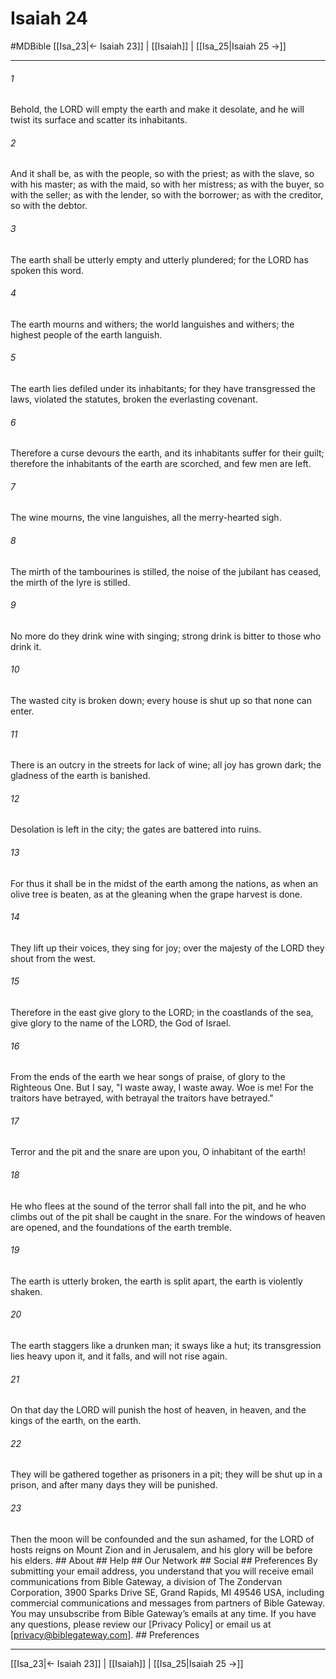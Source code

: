 # Isaiah 24
#MDBible
[[Isa_23|← Isaiah 23]] | [[Isaiah]] | [[Isa_25|Isaiah 25 →]]

***


###### 1 
Behold, the LORD will empty the earth and make it desolate, and he will twist its surface and scatter its inhabitants. 

###### 2 
And it shall be, as with the people, so with the priest; as with the slave, so with his master; as with the maid, so with her mistress; as with the buyer, so with the seller; as with the lender, so with the borrower; as with the creditor, so with the debtor. 

###### 3 
The earth shall be utterly empty and utterly plundered; for the LORD has spoken this word. 

###### 4 
The earth mourns and withers; the world languishes and withers; the highest people of the earth languish. 

###### 5 
The earth lies defiled under its inhabitants; for they have transgressed the laws, violated the statutes, broken the everlasting covenant. 

###### 6 
Therefore a curse devours the earth, and its inhabitants suffer for their guilt; therefore the inhabitants of the earth are scorched, and few men are left. 

###### 7 
The wine mourns, the vine languishes, all the merry-hearted sigh. 

###### 8 
The mirth of the tambourines is stilled, the noise of the jubilant has ceased, the mirth of the lyre is stilled. 

###### 9 
No more do they drink wine with singing; strong drink is bitter to those who drink it. 

###### 10 
The wasted city is broken down; every house is shut up so that none can enter. 

###### 11 
There is an outcry in the streets for lack of wine; all joy has grown dark; the gladness of the earth is banished. 

###### 12 
Desolation is left in the city; the gates are battered into ruins. 

###### 13 
For thus it shall be in the midst of the earth among the nations, as when an olive tree is beaten, as at the gleaning when the grape harvest is done. 

###### 14 
They lift up their voices, they sing for joy; over the majesty of the LORD they shout from the west. 

###### 15 
Therefore in the east give glory to the LORD; in the coastlands of the sea, give glory to the name of the LORD, the God of Israel. 

###### 16 
From the ends of the earth we hear songs of praise, of glory to the Righteous One. But I say, "I waste away, I waste away. Woe is me! For the traitors have betrayed, with betrayal the traitors have betrayed." 

###### 17 
Terror and the pit and the snare are upon you, O inhabitant of the earth! 

###### 18 
He who flees at the sound of the terror shall fall into the pit, and he who climbs out of the pit shall be caught in the snare. For the windows of heaven are opened, and the foundations of the earth tremble. 

###### 19 
The earth is utterly broken, the earth is split apart, the earth is violently shaken. 

###### 20 
The earth staggers like a drunken man; it sways like a hut; its transgression lies heavy upon it, and it falls, and will not rise again. 

###### 21 
On that day the LORD will punish the host of heaven, in heaven, and the kings of the earth, on the earth. 

###### 22 
They will be gathered together as prisoners in a pit; they will be shut up in a prison, and after many days they will be punished. 

###### 23 
Then the moon will be confounded and the sun ashamed, for the LORD of hosts reigns on Mount Zion and in Jerusalem, and his glory will be before his elders. ## About ## Help ## Our Network ## Social ## Preferences By submitting your email address, you understand that you will receive email communications from Bible Gateway, a division of The Zondervan Corporation, 3900 Sparks Drive SE, Grand Rapids, MI 49546 USA, including commercial communications and messages from partners of Bible Gateway. You may unsubscribe from Bible Gateway&rsquo;s emails at any time. If you have any questions, please review our [Privacy Policy] or email us at [privacy@biblegateway.com]. ## Preferences

***

[[Isa_23|← Isaiah 23]] | [[Isaiah]] | [[Isa_25|Isaiah 25 →]]
